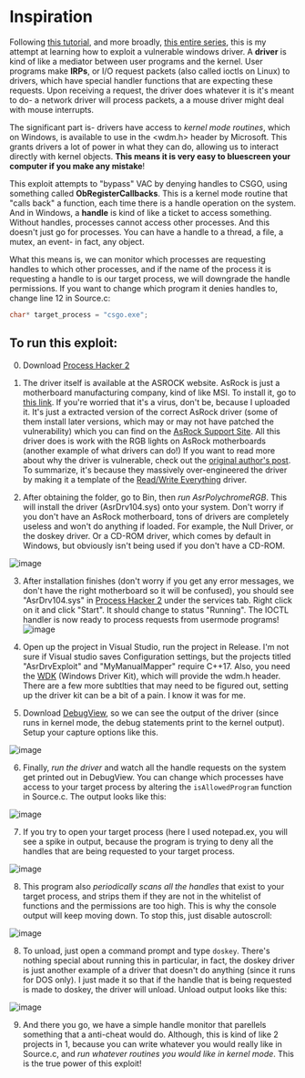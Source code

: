 # Inspiration
Following [this tutorial](https://github.com/stong/CVE-2020-15368), and more broadly, [this entire series](https://github.com/stong/memestream), this is my attempt at learning how to exploit a vulnerable windows driver. A **driver** is kind of like a mediator between user programs and the kernel. User programs make **IRPs**, or I/O request packets (also called ioctls on Linux) to drivers, which have special handler functions that are expecting these requests. Upon receiving a request, the driver does whatever it is it's meant to do- a network driver will process packets, a a mouse driver might deal with mouse interrupts. 

The significant part is- drivers have access to *kernel mode routines*, which on Windows, is available to use in the <wdm.h> header by Microsoft. This grants drivers a lot of power in what they can do, allowing us to interact directly with kernel objects. **This means it is very easy to bluescreen your computer if you make any mistake**!

This exploit attempts to "bypass" VAC by denying handles to CSGO, using something called **ObRegisterCallbacks**. This is a kernel mode routine that "calls back" a function, each time there is a handle operation on the system. And in Windows, a **handle** is kind of like a ticket to access something. Without handles, processes cannot access other processes. And this doesn't just go for processes. You can have a handle to a thread, a file, a mutex, an event- in fact, any object. 

What this means is, we can monitor which processes are requesting handles to which other processes, and if the name of the process it is requesting a handle to is our target process, we will downgrade the handle permissions. If you want to change which program it denies handles to, change line 12 in Source.c:

```cpp
char* target_process = "csgo.exe";
```

## To run this exploit:

0. Download [Process Hacker 2](https://processhacker.sourceforge.io/downloads.php)

1. The driver itself is available at the ASROCK website. AsRock is just a motherboard manufacturing company, kind of like MSI. To install it, go to [this link](https://mega.nz/folder/oetQGSLS#ydUeesb9ixlcQjDjT7I3lA). If you're worried that it's a virus, don't be, because I uploaded it. It's just a extracted version of the correct AsRock driver (some of them install later versions, which may or may not have patched the vulnerability) which you can find on the [AsRock Support Site](https://www.asrock.com/MB/AMD/B550%20Taichi%20Razer%20Edition/Specification.asp#Download). All this driver does is work with the RGB lights on AsRock motherboards (another example of what drivers can do!) If you want to read more about why the driver is vulnerable, check out the [original author's post](https://github.com/stong/CVE-2020-15368). To summarize, it's because they massively over-engineered the driver by making it a template of the [Read/Write Everything](http://rweverything.com/) driver.

2. After obtaining the folder, go to Bin, then *run AsrPolychromeRGB*. This will install the driver (AsrDrv104.sys) onto your system. Don't worry if you don't have an AsRock motherboard, tons of drivers are completely useless and won't do anything if loaded. For example, the Null Driver, or the doskey driver. Or a CD-ROM driver, which comes by default in Windows, but obviously isn't being used if you don't have a CD-ROM.

![image](https://user-images.githubusercontent.com/69275171/169476954-d6bdccdc-7f81-44df-bdfb-9605c3e6e20f.png)

3. After installation finishes (don't worry if you get any error messages, we don't have the right motherboard so it will be confused), you should see "AsrDrv104.sys" in [Process Hacker 2](https://processhacker.sourceforge.io/downloads.php) under the services tab. Right click on it and click "Start". It should change to status "Running". The IOCTL handler is now ready to process requests from usermode programs!
![image](https://user-images.githubusercontent.com/69275171/169472021-42cd50a9-7428-4568-b334-fa8faa380420.png)

4. Open up the project in Visual Studio, run the project in Release. I'm not sure if Visual studio saves Configuration settings, but the projects titled "AsrDrvExploit" and "MyManualMapper" require C++17. Also, you need the [WDK](https://docs.microsoft.com/en-us/windows-hardware/drivers/download-the-wdk) (Windows Driver Kit), which will provide the wdm.h header. There are a few more subtlties that may need to be figured out, setting up the driver kit can be a bit of a pain. I know it was for me.

5. Download [DebugView](https://docs.microsoft.com/en-us/sysinternals/downloads/debugview), so we can see the output of the driver (since runs in kernel mode, the debug statements print to the kernel output). Setup your capture options like this.

![image](https://user-images.githubusercontent.com/69275171/169571995-b9ff3c9f-e3c6-4854-929c-4799f1e15a2d.png)

6. Finally, *run the driver* and watch all the handle requests on the system get printed out in DebugView. You can change which processes have access to your target process by altering the `isAllowedProgram` function in Source.c. The output looks like this:

![image](https://user-images.githubusercontent.com/69275171/169574847-63c8c2c5-0a46-4657-be15-ae6bb4e86d3f.png)

7. If you try to open your target process (here I used notepad.ex, you will see a spike in output, because the program is trying to deny all the handles that are being requested to your target process.

![image](https://user-images.githubusercontent.com/69275171/169574975-e4c4839b-067f-4f07-b544-84bfcd604772.png)

8. This program also *periodically scans all the handles* that exist to your target process, and strips them if they are not in the whitelist of functions and the permissions are too high. This is why the console output will keep moving down. To stop this, just disable autoscroll:

![image](https://user-images.githubusercontent.com/69275171/169575072-2aaaf690-7788-4af9-b815-fba64680d2a9.png)

8. To unload, just open a command prompt and type `doskey`. There's nothing special about running this in particular, in fact, the doskey driver is just another example of a driver that doesn't do anything (since it runs for DOS only). I just made it so that if the handle that is being requested is made to doskey, the driver will unload. Unload output looks like this:

![image](https://user-images.githubusercontent.com/69275171/169574647-e0803956-b385-4a3f-8658-7fd843bba8b4.png)

9. And there you go, we have a simple handle monitor that parellels something that a anti-cheat would do. Although, this is kind of like 2 projects in 1, because you can write whatever you would really like in Source.c, and *run whatever routines you would like in kernel mode*. This is the true power of this exploit!
